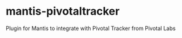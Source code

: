 mantis-pivotaltracker
=====================

Plugin for Mantis to integrate with Pivotal Tracker from Pivotal Labs
